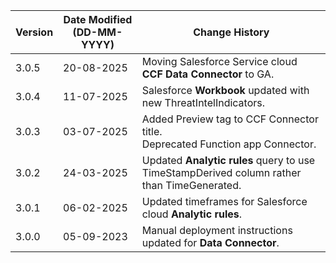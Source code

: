 | **Version** | **Date Modified (DD-MM-YYYY)** | **Change History**                                                 |
|-------------|--------------------------------|--------------------------------------------------------------------|
| 3.0.5       | 20-08-2025                     | Moving Salesforce Service cloud **CCF Data Connector** to GA.		|
| 3.0.4       | 11-07-2025                     | Salesforce **Workbook** updated with new ThreatIntelIndicators.	|
| 3.0.3       | 03-07-2025                     | Added Preview tag to CCF Connector title.<br/>Deprecated Function app Connector.		|
| 3.0.2       | 24-03-2025                     | Updated **Analytic rules** query to use TimeStampDerived column rather than TimeGenerated. |
| 3.0.1       | 06-02-2025                     | Updated timeframes for Salesforce cloud **Analytic rules**.			|
| 3.0.0       | 05-09-2023                     | Manual deployment instructions updated for **Data Connector**.		|

